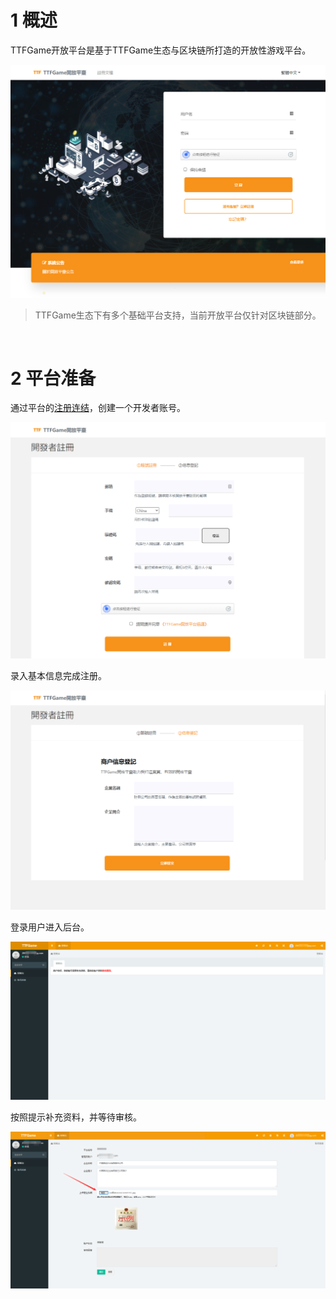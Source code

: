 # 1 概述

TTFGame开放平台是基于TTFGame生态与区块链所打造的开放性游戏平台。

![preview](../img/ttfgame_preview_01.png)

> TTFGame生态下有多个基础平台支持，当前开放平台仅针对区块链部分。

  <br />

# 2 平台准备

通过平台的[注册连结](http://ttftest.dashgame.com/admin/index/merchat_register1)，创建一个开发者账号。

![preview](../img/ttfgame_preview_02.png)

录入基本信息完成注册。

![preview](../img/ttfgame_preview_03.png)

登录用户进入后台。

![preview](../img/ttfgame_preview_99_b_0001.png)

按照提示补充资料，并等待审核。

![preview](../img/ttfgame_preview_99_b_0002.png)

  <br />


